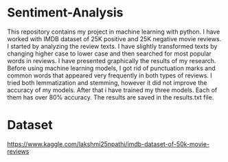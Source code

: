 # Sentiment-Analysis
This repository contains my project in machine learning with python. I have worked with IMDB dataset of 25K positive and 25K negative movie reviews. I started by analyzing the review texts. I have slightly transformed texts by changing higher case to lower case and then searched for most popular words in reviews. I have presented graphically the results of my research. Before using machine learning models, I got rid of punctuation marks and common words that appeared very frequently in both types of reviews. I tried both lemmatization and stemming, however it did not improve the accuracy of my models. After that i have trained my three models. Each of them has over 80% accuracy. The results are saved in the results.txt file. 
# Dataset
https://www.kaggle.com/lakshmi25npathi/imdb-dataset-of-50k-movie-reviews
